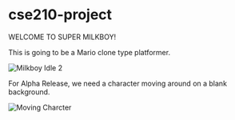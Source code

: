 # cse210-project

WELCOME TO SUPER MILKBOY!

This is going to be a Mario clone type platformer. 

![Milkboy Idle 2](https://user-images.githubusercontent.com/56097912/110362238-e1fb7400-7ff5-11eb-81a0-9c8c56f9f1a8.gif)

For Alpha Release, we need a character moving around on a blank background.

![Moving Charcter](https://user-images.githubusercontent.com/56097912/110362259-ea53af00-7ff5-11eb-8112-e83902669a9f.gif)

